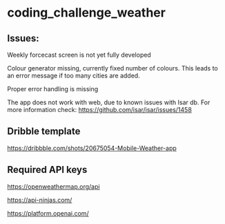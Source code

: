# coding_challenge_weather

## Issues:

Weekly forcecast screen is not yet fully developed

Colour generator missing, currently fixed number of colours. This leads to an error message if too many cities are added.

Proper error handling is missing

The app does not work with web, due to known issues with Isar db. For more information check: https://github.com/isar/isar/issues/1458

## Dribble template

https://dribbble.com/shots/20675054-Mobile-Weather-app


## Required API keys

https://openweathermap.org/api

https://api-ninjas.com/

https://platform.openai.com/